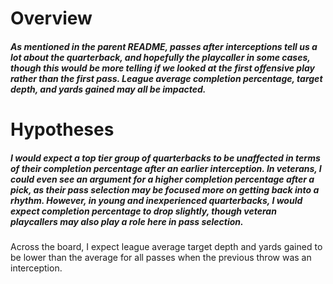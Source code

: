 # Overview
##### As mentioned in the parent README, passes after interceptions tell us a lot about the quarterback, and hopefully the playcaller in some cases, though this would be more telling if we looked at the first offensive play rather than the first pass. League average completion percentage, target depth, and yards gained may all be impacted.

# Hypotheses
##### I would expect a top tier group of quarterbacks to be unaffected in terms of their completion percentage after an earlier interception. In veterans, I could even see an argument for a higher completion percentage after a pick, as their pass selection may be focused more on getting back into a rhythm. However, in young and inexperienced quarterbacks, I would expect completion percentage to drop slightly, though veteran playcallers may also play a role here in pass selection.
Across the board, I expect league average target depth and yards gained to be lower than the average for all passes when the previous throw was an interception. 